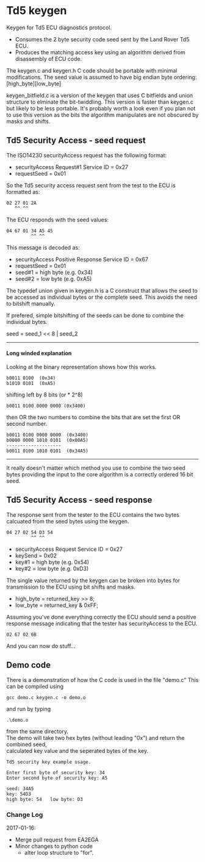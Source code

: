 # Td5 keygen
Keygen for Td5 ECU diagnostics protocol.

- Consumes the 2 byte security code seed sent by the Land Rover Td5 ECU. 
- Produces the matching access key using an algorithm derived from disassembly of ECU code.

The keygen.c and keygen.h C code should be portable with minimal modifications. 
The seed value is assumed to have big endian byte ordering:
[high_byte][low_byte]

keygen_bitfield.c is a version of the keygen that uses C bitfields and union structure to elminate the bit-twiddling.
This version is faster than keygen.c but likely to be less portable. It's probably worth a look even if you plan not to use this version as the bits the algorithm manipulates are not obscured by masks and shifts.

## Td5 Security Access - seed request 

The ISO14230 securityAccess request has the following format:

- securityAccess Request#1 Service ID = 0x27
- requestSeed = 0x01

So the Td5 security access request sent from the test to the ECU is formatted as:

    02 27 01 2A
       ^^ ^^

The ECU responds with the seed values:   

    04 67 01 34 A5 45
             ^^ ^^  

This message is decoded as:

- securityAccess Positive Response Service ID = 0x67
- requestSeed = 0x01
- seed#1 = high byte (e.g. 0x34)
- seed#2 = low byte (e.g. 0xA5)


The typedef union given in keygen.h is a C construct that allows the seed to be accessed as individual bytes or the complete seed.  This avoids the need to bitshift manually.

If prefered, simple bitshifting of the seeds can be done to combine the individual bytes.

   seed = seed_1 << 8 | seed_2


- - -

#### Long winded explanation

Looking at the binary representation shows how this works.

    b0011 0100  (0x34)
    b1010 0101  (0xA5)

shifting left by 8 bits (or * 2^8)

    b0011 0100 0000 0000 (0x3400)

then OR the two numbers to combine the bits that are set the first OR second number.

    b0011 0100 0000 0000  (0x3400)
    b0000 0000 1010 0101  (0x00A5)
    --------------------
    b0011 0100 1010 0101  (0x34A5)

- - -


It really doesn't matter which method you use to combine the two seed bytes providing the input to the core algorithm is a correctly ordered 16 bit seed.


## Td5 Security Access - seed response
The response sent from the tester to the ECU contains the two bytes calcuated from the seed bytes using the keygen.


    04 27 02 54 D3 54  
             ^^ ^^  

- securityAccess Request Service ID = 0x27  
- keySend = 0x02  
- key#1 = high byte (e.g. 0x54)  
- key#2 = low byte (e.g. 0xD3)  

The single value returned by the keygen can be broken into bytes for transmission to the ECU using bit shifts and masks.
    
- high_byte = returned_key >> 8;  
- low_byte = returned_key & 0xFF;  	

Assuming you've done everything correctly the ECU should send a positive response message indicating that the tester has securityAccess to the ECU.

    02 67 02 6B  

 And you can now do stuff...

## Demo code
There is a demonstration of how the C code is used in the file "demo.c"
This can be compiled using

	gcc demo.c keygen.c -o demo.o  
and run by typing  

	.\demo.o  

from the same directory.  
The demo will take two hex bytes (without leading "0x") and return the combined seed,  
calculated key value and the seperated bytes of the key.

    Td5 security key example usage.

    Enter first byte of security key: 34
    Enter second byte of security key: A5
    
    seed: 34A5
    key: 54D3
    high byte: 54	low byte: D3  


### Change Log

2017-01-16:
- Merge pull request from EA2EGA
- Minor changes to python code
	- alter loop structure to "for".
